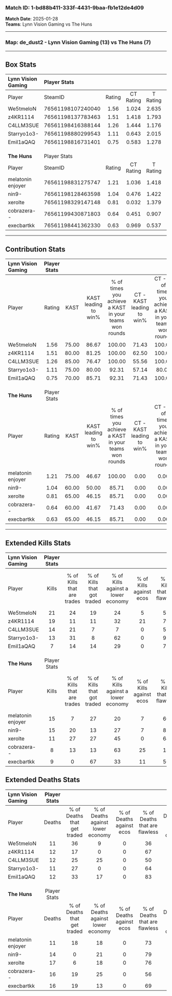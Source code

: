 ### Match ID: 1-bd88b411-333f-4431-9baa-fb1e12de4d09  
**Match Date**: 2025-01-28  
**Teams**: Lynn Vision Gaming vs The Huns  

---  

### **Map**: de_dust2 - Lynn Vision Gaming (13) vs The Huns (7)  
---  

## Box Stats  

| **Lynn Vision Gaming** | Player Stats      |        |           |          |       |       |       |         |        |      |     |
| :- | :- | :-: | :-: | :-: | :-: | :-: | :-: | :-: | :-: | :-: | :-: |
| Player                 | SteamID           | Rating | CT Rating | T Rating | KAST  |  ADR  | Kills | Assists | Deaths | K/D  | HS% |
| We5tmeloN              | 76561198107240040 |  1.56  |   1.024   |  2.635   | 75.00 | 99.5  |  21   |    4    |   11   | 1.91 | 61  |
| z4KR1114               | 76561198137783463 |  1.51  |   1.418   |  1.793   | 80.00 | 105.6 |  19   |    6    |   12   | 1.58 | 26  |
| C4LLM3SUE              | 76561198416388144 |  1.26  |   1.444   |  1.176   | 85.00 | 79.6  |  14   |    7    |   12   | 1.17 | 64  |
| Starryo1o3-            | 76561198880299543 |  1.11  |   0.643   |  2.015   | 75.00 | 65.1  |  13   |    5    |   11   | 1.18 | 61  |
| Emil1aQAQ              | 76561198816731401 |  0.75  |   0.583   |  1.278   | 70.00 | 52.9  |   7   |    6    |   12   | 0.58 | 85  |
|                        |                   |        |           |          |       |       |       |         |        |      |     |
|                        |                   |        |           |          |       |       |       |         |        |      |     |
|                        |                   |        |           |          |       |       |       |         |        |      |     |
| **The Huns**           | Player Stats      |        |           |          |       |       |       |         |        |      |     |
| Player                 | SteamID           | Rating | CT Rating | T Rating | KAST  |  ADR  | Kills | Assists | Deaths | K/D  | HS% |
| melatonin enjoyer      | 76561198831275747 |  1.21  |   1.036   |  1.418   | 75.00 | 72.2  |  15   |    3    |   11   | 1.36 | 66  |
| nin9-                  | 76561198128463598 |  1.04  |   0.476   |  1.422   | 60.00 | 80.9  |  15   |    2    |   14   | 1.07 | 46  |
| xerolte                | 76561198329147148 |  0.81  |   0.032   |  1.379   | 65.00 | 70.4  |  11   |    6    |   17   | 0.65 | 81  |
| cobrazera--            | 76561199430871803 |  0.64  |   0.451   |  0.907   | 60.00 | 64.4  |   8   |    4    |   16   | 0.50 | 50  |
| execbartkk             | 76561198441362330 |  0.63  |   0.969   |  0.537   | 65.00 | 41.1  |   9   |    0    |   16   | 0.56 | 44  |
---  

## Contribution Stats  

| **Lynn Vision Gaming** | Player Stats |       |                      |                                                        |                           |                                                             |                          |                                                            |
| :- | :-: | :-: | :-: | :-: | :-: | :-: | :-: | :-: |
| Player                 |    Rating    | KAST  | KAST leading to win% | % of times you achieve a KAST in your teams won rounds | CT - KAST leading to win% | CT - % of times you achieve a KAST in your teams won rounds | T - KAST leading to win% | T - % of times you achieve a KAST in your teams won rounds |
| We5tmeloN              |     1.56     | 75.00 |        86.67         |                         100.00                         |           71.43           |                           100.00                            |          100.00          |                           100.00                           |
| z4KR1114               |     1.51     | 80.00 |        81.25         |                         100.00                         |           62.50           |                           100.00                            |          100.00          |                           100.00                           |
| C4LLM3SUE              |     1.26     | 85.00 |        76.47         |                         100.00                         |           55.56           |                           100.00                            |          100.00          |                           100.00                           |
| Starryo1o3-            |     1.11     | 75.00 |        80.00         |                         92.31                          |           57.14           |                            80.00                            |          100.00          |                           100.00                           |
| Emil1aQAQ              |     0.75     | 70.00 |        85.71         |                         92.31                          |           71.43           |                           100.00                            |          100.00          |                           87.50                            |
|                        |              |       |                      |                                                        |                           |                                                             |                          |                                                            |
|                        |              |       |                      |                                                        |                           |                                                             |                          |                                                            |
|                        |              |       |                      |                                                        |                           |                                                             |                          |                                                            |
| **The Huns**           | Player Stats |       |                      |                                                        |                           |                                                             |                          |                                                            |
| Player                 |    Rating    | KAST  | KAST leading to win% | % of times you achieve a KAST in your teams won rounds | CT - KAST leading to win% | CT - % of times you achieve a KAST in your teams won rounds | T - KAST leading to win% | T - % of times you achieve a KAST in your teams won rounds |
| melatonin enjoyer      |     1.21     | 75.00 |        46.67         |                         100.00                         |           0.00            |                            0.00                             |          77.78           |                           100.00                           |
| nin9-                  |     1.04     | 60.00 |        50.00         |                         85.71                          |           0.00            |                            0.00                             |          75.00           |                           85.71                            |
| xerolte                |     0.81     | 65.00 |        46.15         |                         85.71                          |           0.00            |                            0.00                             |          60.00           |                           85.71                            |
| cobrazera--            |     0.64     | 60.00 |        41.67         |                         71.43                          |           0.00            |                            0.00                             |          71.43           |                           71.43                            |
| execbartkk             |     0.63     | 65.00 |        46.15         |                         85.71                          |           0.00            |                            0.00                             |          85.71           |                           85.71                            |
---  

## Extended Kills Stats  

| **Lynn Vision Gaming** | Player Stats |                            |                            |                                    |                         |                              |                                 |                                       |                    |           |
| :- | :-: | :-: | :-: | :-: | :-: | :-: | :-: | :-: | :-: | :-: |
| Player                 |    Kills     | % of Kills that are trades | % of Kills that got traded | % of Kills against a lower economy | % of Kills against ecos | % of Kills that are flawless | % of Kills that are close duels | % of Kills that are assisted by flash | Pistol Round Kills | AWP Kills |
| We5tmeloN              |      21      |             24             |             19             |                 24                 |            5            |              57              |                0                |                  19                   |         0          |     4     |
| z4KR1114               |      19      |             11             |             11             |                 32                 |           21            |              79              |                0                |                   0                   |         12         |     1     |
| C4LLM3SUE              |      14      |             21             |             7              |                 7                  |            0            |              57              |                7                |                   0                   |         0          |     2     |
| Starryo1o3-            |      13      |             31             |             8              |                 62                 |            0            |              92              |                0                |                   0                   |         0          |     0     |
| Emil1aQAQ              |      7       |             14             |             14             |                 29                 |            0            |              71              |                0                |                   0                   |         0          |     2     |
|                        |              |                            |                            |                                    |                         |                              |                                 |                                       |                    |           |
|                        |              |                            |                            |                                    |                         |                              |                                 |                                       |                    |           |
|                        |              |                            |                            |                                    |                         |                              |                                 |                                       |                    |           |
| **The Huns**           | Player Stats |                            |                            |                                    |                         |                              |                                 |                                       |                    |           |
| Player                 |    Kills     | % of Kills that are trades | % of Kills that got traded | % of Kills against a lower economy | % of Kills against ecos | % of Kills that are flawless | % of Kills that are close duels | % of Kills that are assisted by flash | Pistol Round Kills | AWP Kills |
| melatonin enjoyer      |      15      |             7              |             27             |                 20                 |            7            |              60              |               13                |                   0                   |         2          |     3     |
| nin9-                  |      15      |             20             |             13             |                 27                 |            7            |              87              |                7                |                   0                   |         8          |     3     |
| xerolte                |      11      |             27             |             27             |                 45                 |            0            |              64              |                9                |                   0                   |         0          |     1     |
| cobrazera--            |      8       |             13             |             13             |                 63                 |           25            |              13              |               38                |                  13                   |         0          |     1     |
| execbartkk             |      9       |             0              |             67             |                 33                 |           11            |              56              |                0                |                  11                   |         0          |     1     |
## Extended Deaths Stats  

| **Lynn Vision Gaming** | Player Stats |                             |                                   |                          |                               |                            |                           |               |
| :- | :-: | :-: | :-: | :-: | :-: | :-: | :-: | :-: |
| Player                 |    Deaths    | % of Deaths that get traded | % of Deaths against lower economy | % of Deaths against ecos | % of Deaths that are flawless | % of Deaths that are close | % of Deaths while blinded | Deaths to AWP |
| We5tmeloN              |      11      |             36              |                 9                 |            0             |              36               |             9              |             0             |       2       |
| z4KR1114               |      12      |             17              |                 0                 |            0             |              67               |             8              |             8             |       3       |
| C4LLM3SUE              |      12      |             25              |                25                 |            0             |              50               |             25             |             0             |       2       |
| Starryo1o3-            |      11      |             27              |                 0                 |            0             |              64               |             9              |             0             |       1       |
| Emil1aQAQ              |      12      |             33              |                17                 |            0             |              83               |             8              |             8             |       2       |
|                        |              |                             |                                   |                          |                               |                            |                           |               |
|                        |              |                             |                                   |                          |                               |                            |                           |               |
|                        |              |                             |                                   |                          |                               |                            |                           |               |
| **The Huns**           | Player Stats |                             |                                   |                          |                               |                            |                           |               |
| Player                 |    Deaths    | % of Deaths that get traded | % of Deaths against lower economy | % of Deaths against ecos | % of Deaths that are flawless | % of Deaths that are close | % of Deaths while blinded | Deaths to AWP |
| melatonin enjoyer      |      11      |             18              |                18                 |            0             |              73               |             0              |             0             |       0       |
| nin9-                  |      14      |              0              |                21                 |            0             |              79               |             7              |             0             |       4       |
| xerolte                |      17      |              6              |                18                 |            0             |              76               |             0              |            12             |       3       |
| cobrazera--            |      16      |             19              |                25                 |            0             |              56               |             0              |             0             |       1       |
| execbartkk             |      16      |             19              |                13                 |            0             |              69               |             0              |            13             |       4       |
